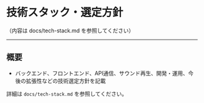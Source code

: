 # 技術スタック・選定方針

（内容は docs/tech-stack.md を参照してください）

---

## 概要
- バックエンド、フロントエンド、API通信、サウンド再生、開発・運用、今後の拡張性などの技術選定方針を記載

詳細は `docs/tech-stack.md` を参照してください。
